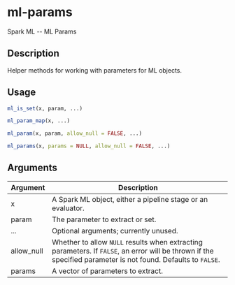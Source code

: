 # ml-params


Spark ML -- ML Params




## Description

Helper methods for working with parameters for ML objects.





## Usage
```r
ml_is_set(x, param, ...)

ml_param_map(x, ...)

ml_param(x, param, allow_null = FALSE, ...)

ml_params(x, params = NULL, allow_null = FALSE, ...)
```




## Arguments


Argument      |Description
------------- |----------------
x | A Spark ML object, either a pipeline stage or an evaluator.
param | The parameter to extract or set.
... | Optional arguments; currently unused.
allow_null | Whether to allow ``NULL`` results when extracting parameters. If ``FALSE``, an error will be thrown if the specified parameter is not found. Defaults to ``FALSE``.
params | A vector of parameters to extract.






